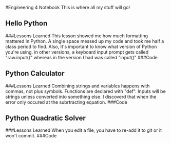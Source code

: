 #Engineering 4 Notebook
This is where all my stuff will go!
## Hello Python
###Lessons Learned
This lesson showed me how much formatting mattered in Python. A single space messed up my code and took me half a class period to find. Also, It's important to know what version of Python you're using. in other versions, a keyboard input prompt gets called "raw.input()" whereas in the version I had was called "input()"
###Code
## Python Calculator
###Lessons Learned
Combining strings and variables happens with commas, not plus symbols. Functions are declared with "def". Inputs will be strings unless converted into something else. I discoverd that when the error only occured at the subrtracting equation.
###Code
## Python Quadratic Solver
###Lessons Learned
When you edit a file, you have to re-add it to git or it won't commit. 
###Code
